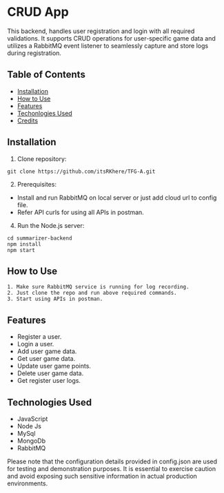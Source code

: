 # CRUD App

This backend, handles user registration and login with all required validations. It supports CRUD operations for user-specific game data and utilizes a RabbitMQ event listener to seamlessly capture and store logs during registration.


## Table of Contents

- [Installation](#installation)
- [How to Use](#how-to-use)
- [Features](#features)
- [Techonlogies Used](#techonolgies-used)
- [Credits](#credits)

## Installation

1. Clone repository:
   
```
git clone https://github.com/itsRKhere/TFG-A.git 
```

2. Prerequisites:

- Install and run RabbitMQ on local server or just add cloud url to config file.
- Refer API curls for using all APIs in postman.

4. Run the Node.js server:
```
cd summarizer-backend
npm install
npm start
```

##  How to Use

    1. Make sure RabbitMQ service is running for log recording.
    2. Just clone the repo and run above required commands.
    3. Start using APIs in postman.

## Features

- Register a user.
- Login a user.
- Add user game data.
- Get user game data.
- Update user game points.
- Delete user game data.
- Get register user logs.

## Technologies Used

- JavaScript
- Node Js
- MySql
- MongoDb
- RabbitMQ 

Please note that the configuration details provided in config.json are used for testing and demonstration purposes. It is essential to exercise caution and avoid exposing such sensitive information in actual production environments.
